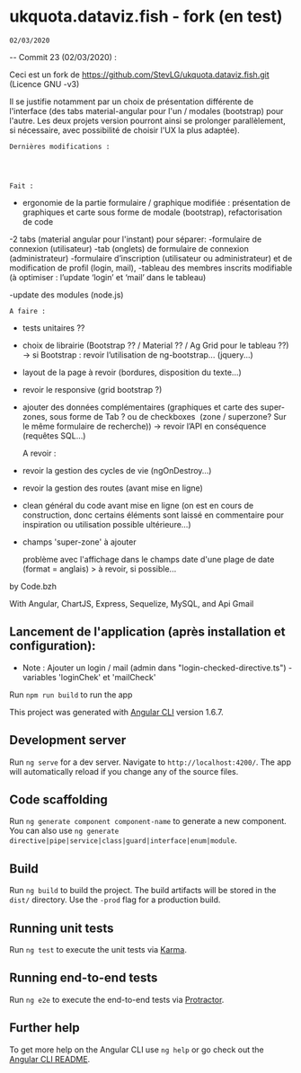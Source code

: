# ukquota.dataviz.fish - fork (en test)
	02/03/2020

-- Commit 23 (02/03/2020) :

Ceci est un fork de https://github.com/StevLG/ukquota.dataviz.fish.git (Licence GNU -v3)

Il se justifie notamment par un choix de présentation différente de l'interface (des tabs material-angular pour l'un / modales (bootstrap) pour l'autre. Les deux projets version pourront ainsi se prolonger parallèlement, si nécessaire, avec possibilité de choisir l'UX la plus adaptée).


	Dernières modifications :




	Fait :

- ergonomie de la partie formulaire / graphique modifiée : présentation de graphiques et carte sous forme de modale (bootstrap), refactorisation de code

-2 tabs (material angular pour l'instant) pour séparer:
	-formulaire de connexion (utilisateur)
	-tab (onglets) de formulaire de connexion (administrateur)
-formulaire d’inscription (utilisateur ou administrateur) et de modification de profil (login, mail), 
-tableau des membres inscrits modifiable (à optimiser : l’update ‘login’ et ‘mail’ dans le tableau)

-update des modules (node.js)


	A faire :

- tests unitaires ??

- choix de librairie (Bootstrap ?? / Material ?? / Ag Grid pour le tableau ??)
-> si Bootstrap : revoir l’utilisation de ng-bootstrap... (jquery...)
- layout de la page à revoir (bordures, disposition du texte...)
- revoir le responsive (grid bootstrap ?)


- ajouter des données complémentaires  (graphiques et carte des super-zones, sous forme de Tab ? ou de checkboxes  (zone / superzone? Sur le même formulaire de recherche)) → revoir l’API en conséquence (requêtes SQL…)

	A revoir :

- revoir la gestion des cycles de vie (ngOnDestroy…)
- revoir la gestion des routes (avant mise en ligne)

- clean général du code avant mise en ligne (on est en cours de construction, donc certains éléments sont laissé en commentaire pour inspiration ou utilisation possible ultérieure…)

- champs 'super-zone' à ajouter

    problème avec l'affichage dans le champs date d'une plage de date (format = anglais) > à revoir, si possible...



by Code.bzh

With Angular, ChartJS, Express, Sequelize, MySQL, and Api Gmail



## Lancement de l'application (après installation et configuration):

- Note : Ajouter un login / mail (admin dans "login-checked-directive.ts") - variables 'loginChek' et 'mailCheck'


Run `npm run build` to run the app

This project was generated with [Angular CLI](https://github.com/angular/angular-cli) version 1.6.7. 

## Development server

Run `ng serve` for a dev server. Navigate to `http://localhost:4200/`. The app will automatically reload if you change any of the source files.

## Code scaffolding

Run `ng generate component component-name` to generate a new component. You can also use `ng generate directive|pipe|service|class|guard|interface|enum|module`.

## Build

Run `ng build` to build the project. The build artifacts will be stored in the `dist/` directory. Use the `-prod` flag for a production build.

## Running unit tests

Run `ng test` to execute the unit tests via [Karma](https://karma-runner.github.io).

## Running end-to-end tests

Run `ng e2e` to execute the end-to-end tests via [Protractor](http://www.protractortest.org/).

## Further help

To get more help on the Angular CLI use `ng help` or go check out the [Angular CLI README](https://github.com/angular/angular-cli/blob/master/README.md).
